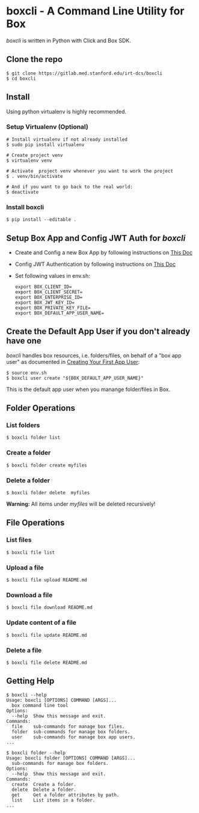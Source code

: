 # boxcli - A Command Line Utility for Box 
_boxcli_ is written in Python with Click and Box SDK.

## Clone the repo

```
$ git clone https://gitlab.med.stanford.edu/irt-dcs/boxcli
$ cd boxcli

```

## Install 
Using python virtualenv is highly recommended.

### Setup Virtualenv (Optional) 

```
# Install virtualenv if not already installed
$ sudo pip install virtualenv

# Create project venv
$ virtualenv venv

# Activate  project venv whenever you want to work the project
$ . venv/bin/activate

# And if you want to go back to the real world:
$ deactivate

```

### Install boxcli

```
$ pip install --editable .
```

## Setup Box App and Config JWT Auth for _boxcli_

* Create and Config a new Box App by following instructions on [This Doc](https://docs.box.com/docs/configuring-box-platform)
* Config JWT Authentication by following instructions on [This Doc](https://docs.box.com/docs/app-auth)
* Set following values in env.sh:

	```
	export BOX_CLIENT_ID=
	export BOX_CLIENT_SECRET=
	export BOX_ENTERPRISE_ID=
	export BOX_JWT_KEY_ID=
	export BOX_PRIVATE_KEY_FILE=
	export BOX_DEFAULT_APP_USER_NAME=
	```
	
## Create the Default App User if you don't already have one
_boxcli_ handles box resources, i.e. folders/files, on behalf of a "box app user" as documented in [Creating Your First App User](https://docs.box.com/docs/app-users):

```
$ source env.sh
$ boxcli user create "${BOX_DEFAULT_APP_USER_NAME}"
```
This is the default app user when you manange folder/files in Box.

## Folder Operations

### List folders

```
$ boxcli folder list
```

### Create a folder

```
$ boxcli folder create myfiles
```

### Delete a folder

```
$ boxcli folder delete  myfiles
```
**Warning:** All items under _myfiles_ will be deleted recursively!

## File Operations

### List files

```
$ boxcli file list
```

### Upload a file

```
$ boxcli file upload README.md
```

### Download a file

```
$ boxcli file download README.md
```

### Update content of a file

```
$ boxcli file update README.md
```

### Delete a file

```
$ boxcli file delete README.md
```

## Getting Help

```
$ boxcli --help 
Usage: boxcli [OPTIONS] COMMAND [ARGS]...
  box command line tool
Options:
  --help  Show this message and exit.
Commands:
  file    sub-commands for manage box files.
  folder  sub-commands for manage box folders.
  user    sub-commands for manage box app users.
...

$ boxcli folder --help
Usage: boxcli folder [OPTIONS] COMMAND [ARGS]...
  sub-commands for manage box folders.
Options:
  --help  Show this message and exit.
Commands:
  create  Create a folder.
  delete  Delete a folder.
  get     Get a folder attributes by path.
  list    List items in a folder.
...
```
